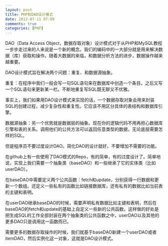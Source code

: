 ```yaml
---
layout: post
title: PHP和DAO设计模式
date: 2012-07-11 07:09
comments: true
categories: [PHP]
---
```


DAO（Data Access Object，数据存取对象）设计模式对于从PHP和MySQL教程一步步走过来的人来说是一个新的概念。我们的编码中的一大部分就是用来解决数据（库）获取和操作。随着大数据的来临，和数据分析方法的进步，数据操作越来越重要。

DAO设计模式旨在解决两个问题：重复、和数据源抽象。

重复：在程序中我们一般会写一句SQL语句来在数据库中创造一个条目。之后又写一个SQL语句来更新某一栏。不断地重复写SQL既无聊又不优雅。

事实上，我们如果用DAO设计模式来实现的话，一个数据存取对象会用来封装SQL的创建过程，减少复杂性和重复性。它应该不用区分具体的表结构和数据库引擎。

数据源抽象：另一个优势就是数据层的抽象。现在你的逻辑代码不用再担心数据库引擎和表的关系。调用他们的公共方法可以返回任意类型的数据，无论底层需要怎样的SQL。

但是程序员不要过度设计DAO。简化DAO的设计就好，不要增加不需要的功能。

在github上有一些使用了DAO模式的Repo，有的简单，有的过度设计了。简单地说，实现上我们需要一个抽象类（baseDAO）和一些继承了它的实体类（比如userDAO）。

在baseDAO中需要定义两个公共函数：fetch和update，分别获得一行数据和更新一个数组。还定义一些私有的函数比如链接数据库，还有私有的数据比如当前表的主键和表明。

在userDAO继承baseDAO的时候，需要声明私有数据比如主键和表明，然后在baseDAO的fetch和update的基础上自定义一些新的公共函数。这样做的好处是把生成SQL的工作全部封装在两个抽象类的公共函数之中，userDAO以及其他的更多DAO只是调用这一函数而已。

需要更多的数据存取操作的时候，我们就基于baseDAO新建一个userDAO或者itemDAO，然后实例化这一对象，这就是DAO设计模式。

